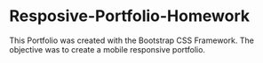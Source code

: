 # Resposive-Portfolio-Homework
This Portfolio was created with the Bootstrap CSS Framework. The objective was to create a mobile responsive portfolio. 